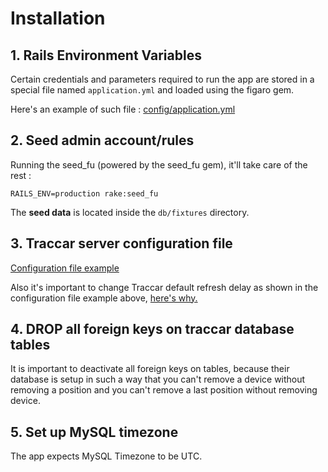 # Installation

## 1. Rails Environment Variables

Certain credentials and parameters required to run the app are stored in a special file named `application.yml` and loaded using the figaro gem. 

Here's an example of such file : [config/application.yml](https://github.com/haj/trackman/wiki/application.yml)

## 2. Seed admin account/rules
Running the seed_fu (powered by the seed_fu gem), it'll take care of the rest :
 
```
RAILS_ENV=production rake:seed_fu
```
The __seed data__ is located inside the `db/fixtures` directory.

## 3. Traccar server configuration file 

[Configuration file example](https://github.com/haj/trackman/wiki/Configuration-file-snippet)

Also it's important to change Traccar default refresh delay as shown in the configuration file example above, [here's why.](https://github.com/haj/trackman/wiki/About-Traccar-server-refresh-rate)



## 4. DROP all foreign keys on traccar database tables 

   It is important to deactivate all foreign keys on tables, because their database is setup in such a way that you can't remove a device without removing a position and you can't remove a last position without removing device.  


## 5. Set up MySQL timezone

The app expects MySQL Timezone to be UTC.




 



